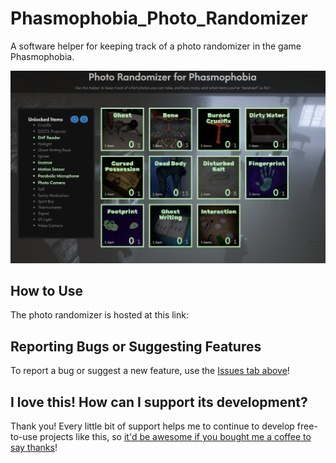 # Phasmophobia_Photo_Randomizer
A software helper for keeping track of a photo randomizer in the game Phasmophobia.

![Screenshot of photo randomizer helper website](img/readme/screenshot.png)

## How to Use
The photo randomizer is hosted at this link: [](https://fuzzygameson.github.io/Phasmophobia_Photo_Randomizer/)

## Reporting Bugs or Suggesting Features
To report a bug or suggest a new feature, use the [Issues tab above](https://github.com/FuzzyGamesOn/Phasmophobia_Photo_Randomizer/issues)!

## I love this! How can I support its development?
Thank you! Every little bit of support helps me to continue to develop free-to-use projects like this, so [it'd be awesome if you bought me a coffee to say thanks](https://www.buymeacoffee.com/fuzzygames)!
